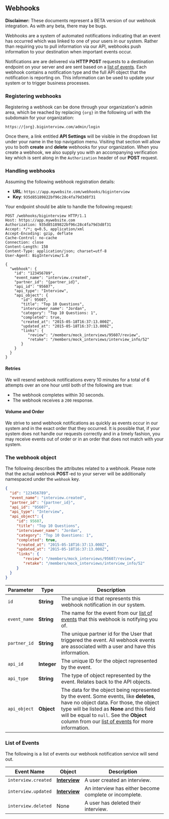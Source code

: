 ## Webhooks

<div class="alert alert-danger">
  <strong>Disclaimer:</strong> These documents represent a BETA version of our
  webhook integration. As with any beta, there may be bugs.
</div>

Webhooks are a system of automated notifications indicating that an event has
occurred which was linked to one of your users in our system. Rather than
requiring you to pull information via our API, webhooks push information to
your destination when important events occur.

Notifications are are delivered via **HTTP POST** requests to a destination
endpoint on your server and are sent based on a [list of events][list]. Each
webhook contains a notification type and the full API object that the
notification is reporting on. This information can be used to update your
system or to trigger business processes.

### Registering webhooks

Registering a webhook can be done through your organization's admin area, which
be reached by replacing `{org}` in the following url with the subdomain for
your organization:

```
https://{org}.biginterview.com/admin/login
```

Once there, a link entitled **API Settings** will be visible in the dropdown
list under your name in the top navigation menu. Visiting that section will
allow you to both **create** and **delete** webhooks for your organization. When
you create a webhook, we also supply you with an accompanying verification key
which is sent along in the `Authorization` header of our **POST** request.

### Handling webhooks

Assuming the following webhook registration details:

* **URL**: `https://app.mywebsite.com/webhooks/biginterview`
* **Key**: `935d85189822bf96c28c4fa79d3d8f31`

Your endpoint should be able to handle the following request:

```http
POST /webhooks/biginterview HTTP/1.1
Host: https://app.mywebsite.com
Authorization: 935d85189822bf96c28c4fa79d3d8f31
Accept: */*; q=0.5, application/xml
Accept-Encoding: gzip, deflate
Cache-Control: no-cache
Connection: close
Content-Length: 158
Content-Type: application/json; charset=utf-8
User-Agent: BigInterview/1.0

{
  "webhook": {
    "id": "123456789",
    "event_name": "interview.created",
    "partner_id": "{partner_id}",
    "api_id": "95607",
    "api_type": "Interview",
    "api_object": {
       "id": 95607,
       "title": "Top 10 Questions",
       "interviewer_name": "Jordan",
       "category": "Top 10 Questions: 1",
       "completed": true,
       "created_at": "2015-05-18T16:37:13.000Z",
       "updated_at": "2015-05-18T16:37:13.000Z",
       "links": {
          "review": "/members/mock_interviews/95607/review",
          "retake": "/members/mock_interviews/interview_info/52"
       }
    }
  }
}
```

#### Retries

We will resend webhook notifications every 10 minutes for a total of 6 attempts
over an one hour until both of the following are true:

* The webhook completes within 30 seconds.
* The webhook receives a `200` response.

#### Volume and Order

We strive to send webhook notifications as quickly as events occur in our
system and in the exact order that they occurred. It is possible that, if your
system does not handle our requests correctly and in a timely fashion, you may
receive events out of order or in an order that does not match with your system.

### The webhook object

The following describes the attributes related to a webhook. Please note
that the actual webhook **POST**-ed to your server will be additionally
namespaced under the `webhook` key.

```json
{
  "id": "123456789",
  "event_name": "interview.created",
  "partner_id": "{partner_id}",
  "api_id": "95607",
  "api_type": "Interview",
  "api_object": {
     "id": 95607,
     "title": "Top 10 Questions",
     "interviewer_name": "Jordan",
     "category": "Top 10 Questions: 1",
     "completed": true,
     "created_at": "2015-05-18T16:37:13.000Z",
     "updated_at": "2015-05-18T16:37:13.000Z",
     "links": {
        "review": "/members/mock_interviews/95607/review",
        "retake": "/members/mock_interviews/interview_info/52"
     }
  }
}
```

| Parameter | Type | Description |
|-----------|------|-------------|
| `id` | **String** | The unqiue id that represents this webhook notification in our system. |
| `event_name` | **String** | The name for the event from our [list of events][list] that this webhook is notifying you of. |
| `partner_id` | **String** | The unique partner id for the User that triggered the event. All webhook events are associated with a user and have this information. |
| `api_id` | **Integer** | The unique ID for the object represented by the event. |
| `api_type` | **String** | The type of object represented by the event. Relates back to the API objects. |
| `api_object` | **Object** | The data for the object being represented by the event. Some events, like **deletes**, have no object data. For those, the object type will be listed as **None** and this field will be equal to `null`. See the **Object** column from our [list of events][list] for more information. |

### List of Events

The following is a list of events our webhook notification service will send
out.

| Event Name | Object | Description |
|------------|--------|-------------|
| `interview.created` | [**Interview**][interview] | A user created an interview. |
| `interview.updated` | [**Interview**][interview] | An interview has either become complete or incomplete. |
| `interview.deleted` | None | A user has deleted their interview. |

[interview]: #the-interview-object
[list]: #list-of-events
